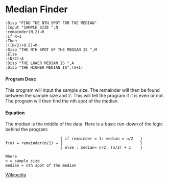 # Median Finder
```
:Disp "FIND THE NTH SPOT FOR THE MEDIAN"
:Input "SAMPLE SIZE ",N
:remainder(N,2)→R
:If R=1
:Then
:((N/2)+0.5)→M
:Disp "THE NTH SPOT OF THE MEDIAN IS ",M
:Else
:(N/2)→A
:Disp "THE LOWER MEDIAN IS ",A
:Disp "THE HIGHER MEDIAN IS",(A+1)
```

#### Program Desc

This program will input the sample size. The remainder will then be found between the sample size and 2. This will tell the program if it is even or not. The program will then find the nth spot of the median.

#### Equation

The median is the middle of the data. Here is a basic run-down of the logic behind the program:

```
                        { if remainder = 1: median = n/2   }
f(n) = remainder(n/2) → {                                  }
                        { else : median= n/2, (n/2) + 1    }

Where
n = sample size
median = nth spot of the median
```

[Wikipedia](https://en.wikipedia.org/wiki/Median)